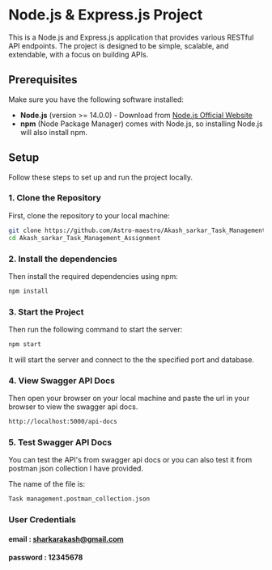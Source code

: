 # Node.js & Express.js Project

This is a Node.js and Express.js application that provides various RESTful API endpoints. The project is designed to be simple, scalable, and extendable, with a focus on building APIs.

## Prerequisites

Make sure you have the following software installed:

- **Node.js** (version >= 14.0.0) - Download from [Node.js Official Website](https://nodejs.org/)
- **npm** (Node Package Manager) comes with Node.js, so installing Node.js will also install npm.

## Setup

Follow these steps to set up and run the project locally.

### 1. Clone the Repository

First, clone the repository to your local machine:

```bash
git clone https://github.com/Astro-maestro/Akash_sarkar_Task_Management_Assignment.git
cd Akash_sarkar_Task_Management_Assignment
```

### 2. Install the dependencies

Then install the required dependencies using npm:

```bash
npm install
```

### 3. Start the Project

Then run the following command to start the server:

```bash 
npm start
```

It will start the server and connect to the the specified port and database.

### 4. View Swagger API Docs 

Then open your browser on your local machine and paste the url in your browser to view the swagger api docs. 

```bash 
http://localhost:5000/api-docs
```
### 5. Test Swagger API Docs

You can test the API's from swagger api docs or you can also test it from postman json collection 
I have provided.

The name of the file is:

```bash 
Task management.postman_collection.json
```

### User Credentials

#### email : sharkarakash@gmail.com
#### password : 12345678

